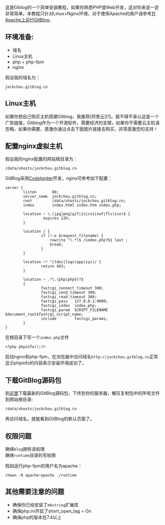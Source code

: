 <!--
author: jockchou
date: 2015-07-30
title: GitBlog安装
tags: GitBlog
category: GitBlog
status: publish
summary: 这是Giblog的一个简单安装教程，如果你熟悉PHP或Web开发，这对你来说一定非常简单。本教程只针对Linux+Nginx环境，对于使用Apache的用户请参考Apache配置章节。
-->

这是Giblog的一个简单安装教程，如果你熟悉PHP或Web开发，这对你来说一定非常简单。本教程只针对Linux+Nginx环境，对于使用Apache的用户请参考[在Apache上运行GitBlog](http://gitblogdoc.sinaapp.com/blog/gitblog/apache.html)。

## 环境准备: ##

- 域名
- Linux主机
- php + php-fpm
- nginx

假设我的域名为：
```
jockchou.gitblog.cn
```

## Linux主机 ##

如果你想自己购买主机搭建Gitblog，我推荐[阿里云][1]。我不得不承认这是一个广告链接，Gitblog作为一个开源软件，需要经济的支撑，如果你不需要云主机请忽略，如果你需要，感激你通过点击下面图片链接去购买，非常感激您的支持！


## 配置nginx虚拟主机 ##

假设我的nginx配置的网站根目录为：

```
/data/vhosts/jockchou.gitblog.cn
```

GitBlog采用[CodeIgniter](http://codeigniter.org.cn/)开发，nginx可参考如下配置：

```
server {
        listen       80;
        server_name  jockchou.gitblog.cn;
        root         /data/vhosts/jockchou.gitblog.cn;
        index        index.html index.htm index.php;

        location ~ \.(jpg|png|gif|js|css|swf|flv|ico)$ {
                 expires 12h;
        }

        location / {
                if (!-e $request_filename) {
					rewrite ^(.*)$ /index.php?$1 last ;
					break;
                }
        }

        location ~* ^/(doc|logs|app|sys)/ {
                return 403;
        }
    
        location ~ .*\.(php|php5)?$
        {
                fastcgi_connect_timeout 300;
                fastcgi_send_timeout 300;
                fastcgi_read_timeout 300;
                fastcgi_pass   127.0.0.1:9000;
                fastcgi_index  index.php;
                fastcgi_param  SCRIPT_FILENAME $document_root$fastcgi_script_name;
                include        fastcgi_params;
        }
}
```
在根目录下写一个`index.php`文件

```
<?php phpinfo();?>
```
启动nginx和php-fpm，在浏览器中访问域名`http://jockchou.gitblog.cn`正常显示phpinfo的内容表示安装环境成功了。

## 下载GitBlog源码包 ##

到[这里](https://github.com/jockchou/gitblog/releases)下载最新的GitBlog源码包，下传到你的服务器，解压复制包中的所有文件到网站根目录:
```
/data/vhosts/jockchou.gitblog.cn
```
再访问域名，就能看到GitBlog的默认页面了。

## 权限问题 ##

确保`blog`拥有读权限  
确保`runtime`目录的写权限  

假如运行php-fpm的用户名为apache：

```
chown -R apache:apache ./runtime
```

## 其他需要注意的问题 ##

- 确保你已经安装了`mbstring`扩展库  
- 确保php.ini开启了short_open_tag = On  
- 确保php的版本在7.4以上  



